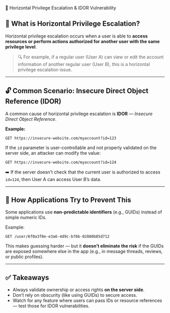  🧾 Horizontal Privilege Escalation & IDOR Vulnerability

## 🧠 What is Horizontal Privilege Escalation?

Horizontal privilege escalation occurs when a user is able to **access resources or perform actions authorized for another user with the same privilege level**. 

> 🔍 For example, if a regular user (User A) can view or edit the account information of another regular user (User B), this is a horizontal privilege escalation issue.

---

## 🔓 Common Scenario: Insecure Direct Object Reference (IDOR)

A common cause of horizontal privilege escalation is **IDOR** — *Insecure Direct Object Reference*.

**Example:**

```
GET https://insecure-website.com/myaccount?id=123
```

If the `id` parameter is user-controllable and not properly validated on the server side, an attacker can modify the value:

```
GET https://insecure-website.com/myaccount?id=124
```

➡️ If the server doesn't check that the current user is authorized to access `id=124`, then User A can access User B’s data.

---

## 🧱 How Applications Try to Prevent This

Some applications use **non-predictable identifiers** (e.g., GUIDs) instead of simple numeric IDs.

Example:
```
GET /user/6f0a3f8e-e3a6-4d9c-b76b-02880b85d712
```

This makes guessing harder — but it **doesn’t eliminate the risk** if the GUIDs are exposed somewhere else in the app (e.g., in message threads, reviews, or public profiles).

---

## ✅ Takeaways

- Always validate ownership or access rights **on the server side**.
- Don’t rely on obscurity (like using GUIDs) to secure access.
- Watch for any feature where users can pass IDs or resource references — test those for IDOR vulnerabilities.